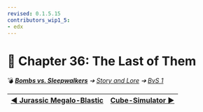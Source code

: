 ```yaml
---
revised: 0.1.5.15
contributors_wip1_5:
- edx
---
```


# 📄 Chapter 36: The Last of Them

💣 ***[Bombs vs. Sleepwalkers][home]** ➔ [Story and Lore][story] ➔ [BvS 1][story_bvs1]*

| [◀️ Jurassic Megalo-Blastic][prev] | [Cube-Simulator ▶️][next] |
| --: | :-- |

[home]: /README.md
[prev]: /story/bvs1/35_jurassic_megalo_blastic.md
[next]: /story/bvs1/37_cube_simulator.md
[story]: /story/readme.md
[story_bvs1]: /story/bvs1/readme.md
